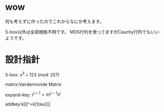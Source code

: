 # wow
何も考えずに作ったのでこれからなにか考えます。

S-box以外は全部根拠不明です。
MDS行列を使ってますがCauchy行列でもいいようです。

# 設計指針
S-box:
$x^3+123 \pmod {257}$  

matrix:Vandermonde Matrix  

expand-key:
$\tau^{i+1}=\pi\tau^{i-1}\pi^i$

addkey:k[i]^=k[\tau[i]]
